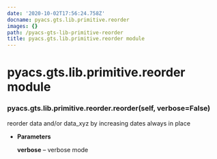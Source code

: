 ```yaml
---
date: '2020-10-02T17:56:24.758Z'
docname: pyacs.gts.lib.primitive.reorder
images: {}
path: /pyacs-gts-lib-primitive-reorder
title: pyacs.gts.lib.primitive.reorder module
---
```


# pyacs.gts.lib.primitive.reorder module


### pyacs.gts.lib.primitive.reorder.reorder(self, verbose=False)
reorder data and/or data_xyz by increasing dates
always in place


* **Parameters**

    **verbose** – verbose mode
